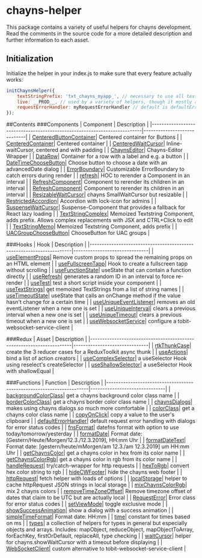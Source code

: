 chayns-helper
===================
This package contains a variety of useful helpers for chayns development.
Read the comments in the source code for a more detailed description and further information to each asset.
## Initialization
Initialize the helper in your index.js to make sure that every feature actually works:
```javascript
initChaynsHelper({
    textStringPrefix: 'txt_chayns_myapp_', // necessary to use all textString helpers
    live: __PROD__, // used by a variety of helpers, though it mostly affects only logs
    requestErrorHandler: myRequestErrorHandler // default is defaultErrorHandler, used only by handleRequest
});
```

##Contents
###Components
| Component                                                                | Description                 |
|--------------------------------------------------------------------------|-----------------------------|
| [CenteredButtonContainer](/src/Components/Containers/CenteredButtonContainer.jsx)| Centered container for Buttons |
| [CenteredContainer](/src/Components/Containers/CenteredContainer.jsx)| Centered container |
| [CenteredWaitCursor](/src/Components/Containers/CenteredWaitCursor.jsx)| Inline-waitCursor, centered and with padding |
| [ChaynsEditor](/src/Components/ChaynsEditor/ChaynsEditor.jsx)| Chayns-Editor Wrapper |
| [DataRow](/src/Components/Containers/DataRow.jsx)| Container for a row with a label and e.g. a button |
| [DateTimeChooseButton](/src/Components/Buttons/DateTimeChooseButton.jsx)| Choose button to choose a date with an advancedDate dialog |
| [ErrorBoundary](/src/Components/ErrorBoundary/ErrorBoundary.jsx)| Customizable ErrorBoundary to catch errors during render |
| [refresh](/src/Components/Other/Refresh.jsx)| HOC to rerender a Component in an interval |
| [RefreshComponent](/src/Components/Other/RefreshComponent.jsx)| Component to rerender its children in an interval |
| [RefreshComponent](/src/Components/Other/RefreshComponent.jsx)| Component to rerender its children in an interval |
| [ResizableWaitCursor](/src/Components/Other/ResizableWaitCursor.jsx)| chayns SmallWaitCursor but resizable |
| [RestrictedAccordion](/src/Components/RestrictedAccordion/RestrictedAccordion.jsx)| Accordion with lock-icon for admins |
| [SuspenseWaitCursor](/src/Components/Other/SuspenseWaitCursor.jsx)| Suspense-Component that provides a fallback for React lazy loading |
| [TextStringComplex](/src/TextString/TextStringMemo.jsx)| Memoized Textstring Component, adds prefix. Allows complex replacements with JSX and CTRL+Click to edit |
| [TextStringMemo](/src/TextString/TextStringMemo.jsx)| Memoized Textstring Component, adds prefix |
| [UACGroupChooseButton](/src/Components/Buttons/UACGroupChooseButton.jsx)| ChooseButton for UAC groups |

###Hooks
| Hook                                                                 | Description                   |
|----------------------------------------------------------------------|-------------------------------|
| [useElementProps](/src/Hooks/useElementProps.js)| Remove custom props to spread the remaining props on an HTML element |
| [useFullscreenTapp](/src/Hooks/useFullscreenTapp.js)| Hook to create a fullscreen tapp without scrolling |
| [useFunctionState](/src/Hooks/useFunctionState.js)| useState that can contain a function directly |
| [useRefresh](/src/Hooks/useRefresh.js)| generates a random ID in an interval to force re-render |
| [useTest](/src/Hooks/useTest.js)| test a short script inside your component |
| [useTextStrings](/src/TextString/TextStringMemo.jsx)| get memoized TextStrings from a list of string names |
| [useTimeoutState](/src/Hooks/Uniques/useTimeoutState.js)| useState that calls an onChange method if the value hasn't change for a certain time |
| [useUniqueEventListener](/src/Hooks/Uniques/useUniqueEventListener.js)| removes an old eventListener when a new one is set |
| [useUniqueInterval](/src/Hooks/Uniques/useUniqueInterval.js)| clears a previous interval when a new one is set |
| [useUniqueTimeout](/src/Hooks/Uniques/useUniqueTimeout.js)| clears a previous timeout when a new one is set |
| [useWebsocketService](/src/Hooks/useWebsocketService.js)| configure a tobit-websocket-service-client |

###Redux
| Asset                                                                 | Description                   |
|----------------------------------------------------------------------|-------------------------------|
| [rtkThunkCase](/src/Redux/rtkThunkCase.js)| create the 3 reducer cases for a ReduxToolkit async thunk |
| [useActions](/src/Redux/useActions.js)| bind a list of action creators |
| [useComplexSelector](/src/Redux/useComplexSelector.js)| a useSelector Hook using reselect's createSelector |
| [useShallowSelector](/src/Redux/useShallowSelector.js)| a useSelector Hook with shallowEqual |

###Functions
| Function                                                                 | Description                   |
|----------------------------------------------------------------------|-------------------------------|
| [backgroundColorClass](/src/Functions/chaynsColors.js)| get a chayns background color class name |
| [borderColorClass](/src/Functions/chaynsColors.js)| get a chayns border color class name |
| [chaynsDialogs](/src/Functions/chaynsDialogs.js)| makes using chayns dialogs so much more comfortable |
| [colorClass](/src/Functions/chaynsColors.js)| get a chayns color class name |
| [copyOnClick](/src/Functions/copy.js)| copy a value to the user's clipboard |
| [defaultErrorHandler](/src/Functions/defaultErrorHandler.js)| default request error handling with dialogs for error status codes |
| [fnsFormat](/src/Functions/timeHelper.js)| datefns format with option to use today/tomorrow/yesterday |
| [formatDate](/src/Functions/timeHelper.js)| Format date: [Gestern/Heute/Morgen/12.3./12.3.2019], HH:mm Uhr |
| [formatDateText](/src/Functions/timeHelper.js)| Format date: [gestern/heute/mMorgen/am 12.3./am 12.3.2019] um HH:mm Uhr |
| [getChaynsColor](/src/Functions/chaynsColors.js)| get a chayns color in hex from its color name |
| [getChaynsColorRgb](/src/Functions/chaynsColors.js)| get a chayns color in rgb from its color name |
| [handleRequest](/src/Functions/httpRequest.js)| try/catch-wrapper for http requests |
| [hexToRgb](/src/Functions/chaynsColors.js)| convert hex color string to rgb |
| [hideCWFooter](/src/Functions/chaynsCalls.js)| hide the chayns web footer |
| [httpRequest](/src/Functions/httpRequest.js)| fetch helper with loads of options |
| [localStorage](/src/Other/localStorageHelper.js)| helper to cache httpRequest JSON strings in local storage |
| [mixChaynsColorRgb](/src/Functions/chaynsColors.js)| mix 2 chayns colors |
| [removeTimeZoneOffset](/src/Functions/timeHelper.js)| Remove timezone offset of dates that claim to be UTC but are actually local |
| [RequestError](/src/Functions/httpRequest.js)| Error class for error status codes |
| [setViewMode](/src/Functions/chaynsCalls.js)| toggle exclusive mode |
| [showSuccessAnimation](/src/Functions/showSuccessAnimation.js)| show a dialog with a success animation |
| [simpleTimeFormat](/src/Functions/timeHelper.js)| Format date: HH:mm |
| [time](/src/Functions/timeHelper.js)| constant for times based on ms |
| [types](/src/Functions/types.js)| a collection of helpers for types in general but especially objects and arrays. Includes: mapObject, reduceObject, mapObjectToArray, forEachKey, firstOrDefault, replaceAll, type checking |
| [waitCursor](/src/Functions/waitCursor.js)| helper for chayns.showWaitCursor with a timeout before displaying |
| [WebSocketClient](/src/Other/webSocketClient.js)| custom alternative to tobit-websocket-service-client |










